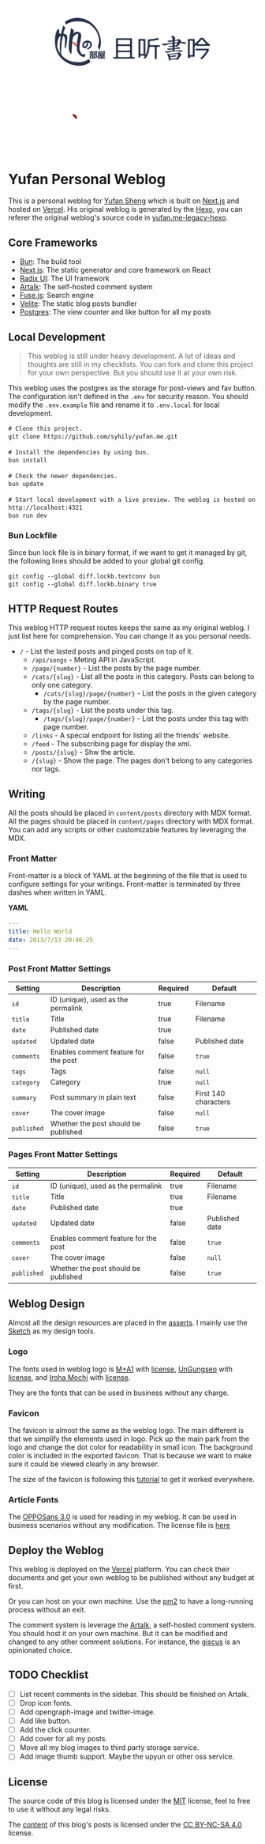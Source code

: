 ![yufan.me](asserts/images/github-poster.png#gh-light-mode-only)
![yufan.me](asserts/images/github-poster-dark.png#gh-dark-mode-only)

# Yufan Personal Weblog

This is a personal weblog for [Yufan Sheng](https://github.com/syhily)
which is built on [Next.js](https://nextjs.org) and hosted on [Vercel](https://vercel.com).
His original weblog is generated by the [Hexo](https://hexo.io),
you can referer the original weblog's source code in [yufan.me-legacy-hexo](https://github.com/syhily/yufan.me-legacy-hexo).

## Core Frameworks

- [Bun](https://bun.sh): The build tool
- [Next.js](https://nextjs.org): The static generator and core framework on React
- [Radix UI](https://www.radix-ui.com): The UI framework
- [Artalk](https://artalk.js.org): The self-hosted comment system
- [Fuse.js](https://www.fusejs.io): Search engine
- [Velite](https://velite.js.org): The static blog posts bundler
- [Postgres](https://vercel.com/docs/storage/vercel-postgres): The view counter and like button for all my posts

## Local Development

> This weblog is still under heavy development.
> A lot of ideas and thoughts are still in my checklists.
> You can fork and clone this project for your own perspective.
> But you should use it at your own risk.

This weblog uses the postgres as the storage for post-views and fav button.
The configuration isn't defined in the `.env` for security reason.
You should modify the `.env.example` file and rename it to `.env.local` for local development.

```shell
# Clone this project.
git clone https://github.com/syhily/yufan.me.git

# Install the dependencies by using bun.
bun install

# Check the newer dependencies.
bun update

# Start local development with a live preview. The weblog is hosted on http://localhost:4321
bun run dev
```

### Bun Lockfile

Since bun lock file is in binary format, if we want to get it managed by git,
the following lines should be added to your global git config.

```shell
git config --global diff.lockb.textconv bun
git config --global diff.lockb.binary true
```

## HTTP Request Routes

This weblog HTTP request routes keeps the same as my original weblog.
I just list here for comprehension.
You can change it as you personal needs.

- `/` - List the lasted posts and pinged posts on top of it.
  - `/api/songs` - Meting API in JavaScript.
  - `/page/{number}` - List the posts by the page number.
  - `/cats/{slug}` - List all the posts in this category. Posts can belong to only one category.
    - `/cats/{slug}/page/{number}` - List the posts in the given category by the page number.
  - `/tags/{slug}` - List the posts under this tag.
    - `/tags/{slug}/page/{number}` - List the posts under this tag with page number.
  - `/links` - A special endpoint for listing all the friends' website.
  - `/feed` - The subscribing page for display the xml.
  - `/posts/{slug}` - Shw the article.
  - `/{slug}` - Show the page. The pages don't belong to any categories nor tags.

## Writing

All the posts should be placed in `content/posts` directory with MDX format.
All the pages should be placed in `content/pages` directory with MDX format.
You can add any scripts or other customizable features by leveraging the MDX.

### Front Matter

Front-matter is a block of YAML at the beginning of the file that is used to configure settings for your writings.
Front-matter is terminated by three dashes when written in YAML.

**YAML**

``` yaml
---
title: Hello World
date: 2013/7/13 20:46:25
---
```

### Post Front Matter Settings

| Setting     | Description                          | Required | Default              |
|-------------|--------------------------------------|----------|----------------------|
| `id`        | ID (unique), used as the permalink   | true     | Filename             |
| `title`     | Title                                | true     | Filename             |
| `date`      | Published date                       | true     |                      |
| `updated`   | Updated date                         | false    | Published date       |
| `comments`  | Enables comment feature for the post | false    | `true`               |
| `tags`      | Tags                                 | false    | `null`               |
| `category`  | Category                             | true     | `null`               |
| `summary`   | Post summary in plain text           | false    | First 140 characters |
| `cover`     | The cover image                      | false    | `null`               |
| `published` | Whether the post should be published | false    | `true`               |

### Pages Front Matter Settings

| Setting     | Description                          | Required | Default              |
|-------------|--------------------------------------|----------|----------------------|
| `id`        | ID (unique), used as the permalink   | true     | Filename             |
| `title`     | Title                                | true     | Filename             |
| `date`      | Published date                       | true     |                      |
| `updated`   | Updated date                         | false    | Published date       |
| `comments`  | Enables comment feature for the post | false    | `true`               |
| `cover`     | The cover image                      | false    | `null`               |
| `published` | Whether the post should be published | false    | `true`               |

## Weblog Design

Almost all the design resources are placed in the [asserts](./asserts).
I mainly use the [Sketch](https://www.sketch.com) as my design tools.

### Logo

The fonts used in weblog logo is [M+A1](https://booth.pm/ja/items/2347968) with [license](./licenses/LICENSE.m-plus),
[UnGungseo](http://kldp.net/unfonts) with [license](./licenses/LICENSE.un-fonts),
and [Iroha Mochi](https://modi.jpn.org/font_iroha-mochi.php) with [license](./licenses/LICENSE.iroha-mochi).

They are the fonts that can be used in business without any charge.

### Favicon

The favicon is almost the same as the weblog logo. The main different is that we simplify the elements used in logo.
Pick up the main park from the logo and change the dot color for readability in small icon.
The background color is included in the exported favicon.
That is because we want to make sure it could be viewed clearly in any browser.

The size of the favicon is following this
[tutorial](https://evilmartians.com/chronicles/how-to-favicon-in-2021-six-files-that-fit-most-needs)
to get it worked everywhere.

### Article Fonts

The [OPPOSans 3.0](https://www.coloros.com/article/A00000050/) is used for reading in my weblog.
It can be used in business scenarios without any modification.
The license file is [here](./licenses/LICENSE.oppo-sans)

## Deploy the Weblog

This weblog is deployed on the [Vercel](https://vercel.com) platform.
You can check their documents and get your own weblog to be published without any budget at first.

Or you can host on your own machine.
Use the [pm2](https://pm2.keymetrics.io) to have a long-running process without an exit.

The comment system is leverage the [Artalk](https://artalk.js.org), a self-hosted comment system.
You should host it on your own machine.
But it can be modified and changed to any other comment solutions.
For instance, the [giscus](https://giscus.app) is an opinionated choice.

## TODO Checklist

- [ ] List recent comments in the sidebar. This should be finished on Artalk.
- [ ] Drop icon fonts.
- [ ] Add opengraph-image and twitter-image.
- [ ] Add like button.
- [ ] Add the click counter.
- [ ] Add cover for all my posts.
- [ ] Move all my blog images to third party storage service. 
- [ ] Add image thumb support. Maybe the upyun or other oss service.

## License

The source code of this blog is licensed under the [MIT](./LICENSE) license,
feel to free to use it without any legal risks.

The [content](./content) of this blog's posts is licensed under the [CC BY-NC-SA 4.0](https://creativecommons.org/licenses/by-nc-sa/4.0/) license.

